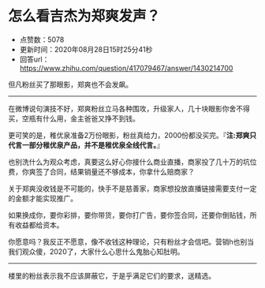 # 怎么看吉杰为郑爽发声？
- 点赞数：5078
- 更新时间：2020年08月28日15时25分41秒
- 回答url：https://www.zhihu.com/question/417079467/answer/1430214700
<body>
 <p data-pid="Yk3ckBwR">但凡粉丝买了那眼影，郑爽也不会发飙。</p>
 <hr>
 <p data-pid="E3H-s4ng">在微博说句演技不好，郑爽粉丝立马各种围攻，升级家人，几十块眼影你舍不得买，空瓶有什么用，金主爸爸又挣不到钱。</p>
 <p data-pid="j7iduDQk">更可笑的是，稚优泉准备2万份眼影，粉丝真给力，2000份都没买完。『<b>注:郑爽只代言一部分稚优泉产品，并不是稚优泉全线代言。</b>』</p>
 <p data-pid="o4aujmb1">也别洗什么为观众考虑，真要这么好心你接什么商业直播，商家投了几十万的坑位费，你爽签了合同，结果销量还不够成本，你拿什么赔商家？</p>
 <p data-pid="G_fyKGFj">关于郑爽没收钱是不可能的，快手不是慈善家，商家想投放直播链接需要支付一定的金额才能实现推广。</p>
 <p data-pid="li-B0rvj">如果换成你，要你彩排，要你带货，要你打广告，要你签合同，还要你倒贴钱，所有收益都给资本。</p>
 <p data-pid="gQ94rZvW">你愿意吗？我反正不愿意，像不收钱这种理论，只有粉丝才会信吧。营销h也别当我们观众傻，2020了，大家什么心思什么鬼胎心知肚明。</p>
 <hr>
 <p data-pid="2LyEVynh">楼里的粉丝表示我不应该屏蔽它，于是乎满足它们的要求，送精选。</p>
</body>